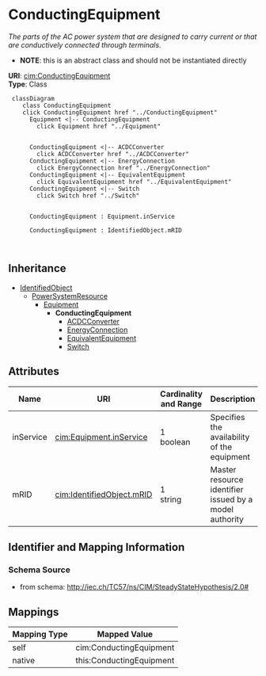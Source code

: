 # ConductingEquipment


_The parts of the AC power system that are designed to carry current or that are conductively connected through terminals._




* __NOTE__: this is an abstract class and should not be instantiated directly


**URI**: [cim:ConductingEquipment](http://iec.ch/TC57/CIM100#ConductingEquipment)<br />
**Type**: Class




```mermaid
 classDiagram
    class ConductingEquipment
    click ConductingEquipment href "../ConductingEquipment"
      Equipment <|-- ConductingEquipment
        click Equipment href "../Equipment"
      

      ConductingEquipment <|-- ACDCConverter
        click ACDCConverter href "../ACDCConverter"
      ConductingEquipment <|-- EnergyConnection
        click EnergyConnection href "../EnergyConnection"
      ConductingEquipment <|-- EquivalentEquipment
        click EquivalentEquipment href "../EquivalentEquipment"
      ConductingEquipment <|-- Switch
        click Switch href "../Switch"
      
      
      ConductingEquipment : Equipment.inService
        
      ConductingEquipment : IdentifiedObject.mRID
        
      
```





## Inheritance
* [IdentifiedObject](IdentifiedObject.md)
    * [PowerSystemResource](PowerSystemResource.md)
        * [Equipment](Equipment.md)
            * **ConductingEquipment**
                * [ACDCConverter](ACDCConverter.md)
                * [EnergyConnection](EnergyConnection.md)
                * [EquivalentEquipment](EquivalentEquipment.md)
                * [Switch](Switch.md)



## Attributes


| Name | URI | Cardinality and Range | Description | Inheritance |
| ---  | --- | --- | --- | --- |
| inService | [cim:Equipment.inService](http://iec.ch/TC57/CIM100#Equipment.inService) | 1 <br />  boolean  | Specifies the availability of the equipment | [Equipment](Equipment.md) |
| mRID | [cim:IdentifiedObject.mRID](http://iec.ch/TC57/CIM100#IdentifiedObject.mRID) | 1 <br />  string  | Master resource identifier issued by a model authority | [IdentifiedObject](IdentifiedObject.md) |









## Identifier and Mapping Information







### Schema Source


* from schema: http://iec.ch/TC57/ns/CIM/SteadyStateHypothesis/2.0#





## Mappings

| Mapping Type | Mapped Value |
| ---  | ---  |
| self | cim:ConductingEquipment |
| native | this:ConductingEquipment |




